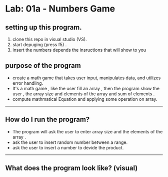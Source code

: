 
# Lab: 01a - Numbers Game

##  setting up this program.

1. clone this repo in visual studio (VS).
2. start depuging (press f5) .
3. insert the numbers depends the insructions that will show to you 

## purpose of the program
- create a math game that takes user input, manipulates data, and utilizes error handling.
- It's a math game , like the user fill an array , then the program show the user , the array size and elements of the array and sum of elements .
- compute mathmatical Equation and applying some operation on array.
---
## How do I run the program?
- The program will ask the user to enter array size and the elements of the array .
- ask the user to insert random number between a range.
- ask the user to insert a number to devide the product.
---
## What does the program look like? (visual)








